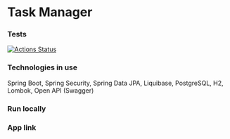 # Task Manager

### Tests
[![Actions Status](https://github.com/s-chepurnov/java-project-lvl5/workflows/hexlet-check/badge.svg)](https://github.com/s-chepurnov/java-project-lvl5/actions)


### Technologies in use
Spring Boot, Spring Security, Spring Data JPA, Liquibase, PostgreSQL, H2, Lombok, Open API (Swagger)

### Run locally

### App link 
